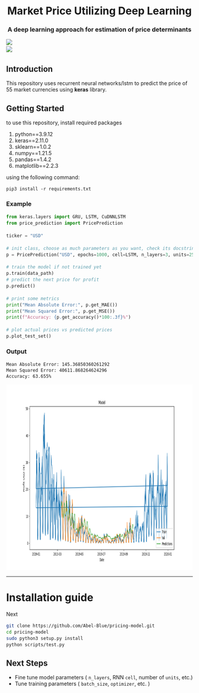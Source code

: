 <h1 align="center">Market Price Utilizing Deep Learning</h1>
<h3 align="center">A deep learning approach for estimation of price determinants</h3>

<img src="https://www.freelogovectors.net/wp-content/uploads/2018/07/tensorflow-logo.png" height="70">
<br>
<img src="https://s3.amazonaws.com/keras.io/img/keras-logo-2018-large-1200.png" height="80">

## Introduction
This repository uses recurrent neural networks/lstm to predict the price of 55 market currencies using **keras** library.

## Getting Started
to use this repository, install required packages
1. python==3.9.12
2. keras==2.11.0
3. sklearn==1.0.2
4. numpy==1.21.5
5. pandas==1.4.2
6. matplotlib==2.2.3

using the following command:
```
pip3 install -r requirements.txt
```
### **Example**
```python
from keras.layers import GRU, LSTM, CuDNNLSTM
from price_prediction import PricePrediction

ticker = "USD"

# init class, choose as much parameters as you want, check its docstring
p = PricePrediction("USD", epochs=1000, cell=LSTM, n_layers=3, units=256, loss="mae", optimizer="adam")

# train the model if not trained yet
p.train(data_path)
# predict the next price for profit
p.predict()

# print some metrics
print("Mean Absolute Error:", p.get_MAE())
print("Mean Squared Error:", p.get_MSE())
print(f"Accuracy: {p.get_accuracy()*100:.3f}%")

# plot actual prices vs predicted prices
p.plot_test_set()
```
### Output
```
Mean Absolute Error: 145.36850360261292
Mean Squared Error: 40611.868264624296
Accuracy: 63.655%
```
<img src="images/pred_2.png" height="500" width="800">

<hr>

# <a name='Installation guide'></a>Installation guide

Next

```bash
git clone https://github.com/Abel-Blue/pricing-model.git
cd pricing-model
sudo python3 setup.py install
python scripts/test.py
```
## Next Steps 
- Fine tune model parameters ( `n_layers`, RNN `cell`, number of `units`, etc.)
- Tune training parameters ( `batch_size`, `optimizer`, etc. )
